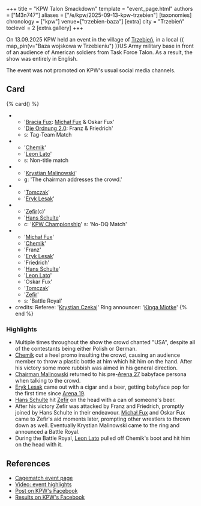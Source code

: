 +++
title = "KPW Talon Smackdown"
template = "event_page.html"
authors = ["M3n747"]
aliases = ["/e/kpw/2025-09-13-kpw-trzebien"]
[taxonomies]
chronology = ["kpw"]
venue=["trzebien-baza"]
[extra]
city = "Trzebień"
toclevel = 2
[extra.gallery]
+++

On 13.09.2025 KPW held an event in the village of [Trzebień][trzebien], in a local {{ map_pin(v="Baza wojskowa w Trzebieniu") }}US Army military base in front of an audience of American soldiers from Task Force Talon. As a result, the show was entirely in English.

The event was not promoted on KPW's usual social media channels.

## Card

{% card() %}
- - '[Bracia Fux](@/tt/bracia-fux.md): [Michał Fux](@/w/michal-fux.md) & Oskar Fux'
  - '[Die Ordnung 2.0](@/tt/die-ordnung.md): Franz & Friedrich'
  - s: Tag-Team Match
- - '[Chemik](@/w/chemik.md)'
  - '[Leon Lato](@/w/leon-lato.md)'
  - s: Non-title match
- - '[Krystian Malinowski](@/w/krystian-malinowski.md)'
  - g: 'The chairman addresses the crowd.'
- - '[Tomczak](@/w/tomczak.md)'
  - '[Eryk Lesak](@/w/eryk-lesak.md)'
- - '[Zefir](@/w/zefir.md)(c)'
  - '[Hans Schulte](@/w/hans-schulte.md)'
  - c: '[KPW Championship](@/c/kpw-championship.md)'
    s: 'No-DQ Match'
- - '[Michał Fux](@/w/michal-fux.md)'
  - '[Chemik](@/w/chemik.md)'
  - 'Franz'
  - '[Eryk Lesak](@/w/eryk-lesak.md)'
  - 'Friedrich'
  - '[Hans Schulte](@/w/hans-schulte.md)'
  - '[Leon Lato](@/w/leon-lato.md)'
  - 'Oskar Fux'
  - '[Tomczak](@/w/tomczak.md)'
  - '[Zefir](@/w/zefir.md)'
  - s: 'Battle Royal'
- credits:
    Referee: '[Krystian Czekaj](@/w/krystian-czekaj.md)'
    Ring announcer: '[Kinga Miotke](@/w/kinga-miotke.md)'
{% end %}

### Highlights

* Multiple times throughout the show the crowd chanted "USA", despite all of the contestants being either Polish or German.
* [Chemik](@/w/chemik.md) cut a heel promo insulting the crowd, causing an audience member to throw a plastic bottle at him which hit him on the hand. After his victory some more rubbish was aimed in his general direction.
* [Chairman Malinowski](@/w/krystian-malinowski.md) returned to his pre-[Arena 27](@/e/kpw/2025-01-24-kpw-arena-27.md) babyface persona when talking to the crowd.
* [Eryk Lesak](@/w/eryk-lesak.md) came out with a cigar and a beer, getting babyface pop for the first time since [Arena 19](@/e/kpw/2022-06-10-kpw-arena-19.md).
* [Hans Schulte](@/w/hans-schulte.md) hit [Zefir](@/w/zefir.md) on the head with a can of someone's beer.
* After his victory Zefir was attacked by Franz and Friedrich, promptly joined by Hans Schulte in their endeavour. [Michał Fux](@/w/michal-fux.md) and Oskar Fux came to Zefir's aid moments later, prompting other wrestlers to thrown down as well. Eventually Krystian Malinowski came to the ring and announced a Battle Royal.
* During the Battle Royal, [Leon Lato](@/w/leon-lato.md) pulled off Chemik's boot and hit him on the head with it.

## References

* [Cagematch event page](https://www.cagematch.net/?id=1&nr=434839)
* [Video: event highlights](https://www.youtube.com/watch?v=uHPCL1g5nL0)
* [Post on KPW's Facebook](https://www.facebook.com/kpwrestling/videos/2546203972402910)
* [Results on KPW's Facebook](https://www.facebook.com/kpwrestling/posts/pfbid07wCQeqXmMLpXYmRBarHohJA9dKzLUcKpuGa6nHcGEUjdmZXRYU95yiTDcuiAdMn4l)

[trzebien]: https://en.wikipedia.org/wiki/Trzebie%C5%84,_Lower_Silesian_Voivodeship
